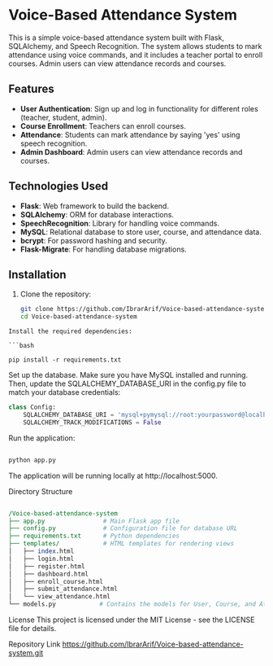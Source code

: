 # Voice-Based Attendance System

This is a simple voice-based attendance system built with Flask, SQLAlchemy, and Speech Recognition. The system allows students to mark attendance using voice commands, and it includes a teacher portal to enroll courses. Admin users can view attendance records and courses.

## Features
- **User Authentication**: Sign up and log in functionality for different roles (teacher, student, admin).
- **Course Enrollment**: Teachers can enroll courses.
- **Attendance**: Students can mark attendance by saying 'yes' using speech recognition.
- **Admin Dashboard**: Admin users can view attendance records and courses.

## Technologies Used
- **Flask**: Web framework to build the backend.
- **SQLAlchemy**: ORM for database interactions.
- **SpeechRecognition**: Library for handling voice commands.
- **MySQL**: Relational database to store user, course, and attendance data.
- **bcrypt**: For password hashing and security.
- **Flask-Migrate**: For handling database migrations.

## Installation

1. Clone the repository:

   ```bash
   git clone https://github.com/IbrarArif/Voice-based-attendance-system.git
   cd Voice-based-attendance-system
  ```
Install the required dependencies:

```bash

pip install -r requirements.txt
```
Set up the database. Make sure you have MySQL installed and running. Then, update the SQLALCHEMY_DATABASE_URI in the config.py file to match your database credentials:

```python
class Config:
    SQLALCHEMY_DATABASE_URI = 'mysql+pymysql://root:yourpassword@localhost/attendance_db'
    SQLALCHEMY_TRACK_MODIFICATIONS = False
```

Run the application:

```bash

python app.py

```
The application will be running locally at http://localhost:5000.

Directory Structure
```perl

/Voice-based-attendance-system
├── app.py                # Main Flask app file
├── config.py             # Configuration file for database URL
├── requirements.txt      # Python dependencies
├── templates/            # HTML templates for rendering views
│   ├── index.html
│   ├── login.html
│   ├── register.html
│   ├── dashboard.html
│   ├── enroll_course.html
│   ├── submit_attendance.html
│   └── view_attendance.html
└── models.py            # Contains the models for User, Course, and Attendance

```

License
This project is licensed under the MIT License - see the LICENSE file for details.

Repository Link
https://github.com/IbrarArif/Voice-based-attendance-system.git
